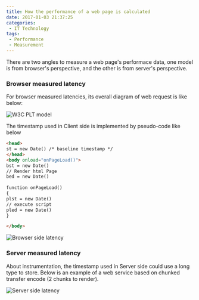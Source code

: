 ```yaml
---
title: How the performance of a web page is calculated
date: 2017-01-03 21:37:25
categories:
 - IT Technology
tags:
 - Performance
 - Measurement
---
```


There are two angles to measure a web page's performace data, one model is from browser's perspective, and the other is from server's perspective.
 
### Browser measured latency
For browser measured latencies, its overall diagram of web request is like below:

<!-- more -->

![W3C PLT model](browser1.png)

The timestamp used in Client side is implemented by pseudo-code like below

```html
<head>
st = new Date() /* baseline timestamp */
</head>
<body onload="onPageLoad()">
bst = new Date()
// Render html Page
bed = new Date()
 
function onPageLoad()
{
plst = new Date()
// execute script
pled = new Date()
}

</body>
```

![Browser side latency](browser2.png)

### Server measured latency

About instrumentation, the timestamp used in Server side could use a long type to store.
Below is an example of a web service based on chunked transfer encode (2 chunks to render).

![Server side latency](server.png)